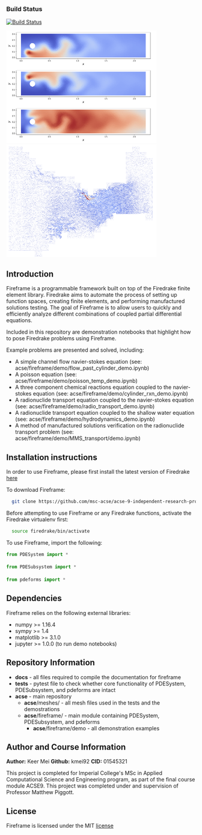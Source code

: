 ### Build Status
[![Build Status](https://travis-ci.com/msc-acse/acse-9-independent-research-project-kmei92.svg?branch=master)](https://travis-ci.com/msc-acse/acse-9-independent-research-project-kmei92)

<img src="imgs/fireframe_rxns.png" title="Three component flow coupled chemical reactions" width="400" height="300" /><img src="imgs/gibraltar_flow.png" title="Velocity of shallow water equations solved on the Strait of Gibraltar" width="400" height="300" />

## Introduction
Fireframe is a programmable framework built on top of the Firedrake finite element library. Firedrake aims to automate the process
of setting up function spaces, creating finite elements, and performing manufactured solutions testing.
The goal of Fireframe is to allow users to quickly and efficiently analyze different combinations of coupled partial differential equations.

Included in this repository are demonstration notebooks that highlight how to pose Firedrake problems using Fireframe.

Example problems are presented and solved, including:
 - A simple channel flow navier-stokes equation (see: acse/fireframe/demo/flow_past_cylinder_demo.ipynb)
 - A poisson equation (see: acse/fireframe/demo/poisson_temp_demo.ipynb)
 - A three component chemical reactions  equation coupled to the navier-stokes equation (see: acse/fireframe/demo/cylinder_rxn_demo.ipynb)
 - A radionuclide transport equation coupled to the navier-stokes equation (see: acse/fireframe/demo/radio_transport_demo.ipynb)
 - A radionuclide transport equation coupled to the shallow water equation (see: acse/fireframe/demo/hydrodynamics_demo.ipynb)
 - A method of manufactured solutions verification on the radionuclide transport problem (see: acse/fireframe/demo/MMS_transport/demo.ipynb)

## Installation instructions
In order to use Fireframe, please first install the latest version of Firedrake [here](https://www.firedrakeproject.org/download.html)

To download Fireframe:
```bash
  git clone https://github.com/msc-acse/acse-9-independent-research-project-kmei92.git
```
Before attempting to use Fireframe or any Firedrake functions, activate the Firedrake virtualenv first:
```bash
  source firedrake/bin/activate
```
To use Fireframe, import the following:
```python
from PDESystem import *

from PDESubsystem import *

from pdeforms import *
```

## Dependencies
Fireframe relies on the following external libraries:

 - numpy >= 1.16.4
 - sympy >= 1.4
 - matplotlib >= 3.1.0
 - jupyter >= 1.0.0 (to run demo notebooks)

## Repository Information
* __docs__				- all files required to compile the documentation for fireframe
* __tests__				- pytest file to check whether core functionality of PDESystem, PDESubsystem, and pdeforms are intact
* __acse__				- main repository
    * __acse__/meshes/			- all mesh files used in the tests and the demostrations
    * __acse__/fireframe/		- main module containing PDESystem, PDESubsystem, and pdeforms
        * __acse__/fireframe/demo	- all demonstration examples 

## Author and Course Information
__Author:__ Keer Mei
__Github:__ kmei92
__CID:__ 01545321

This project is completed for Imperial College's MSc in Applied Computational Science and Engineering program,
as part of the final course module ACSE9. This project was completed under and supervision of Professor Matthew Piggott. 
## License
Fireframe is licensed under the MIT [license](https://github.com/msc-acse/acse-9-independent-research-project-kmei92/blob/master/LICENSE)


